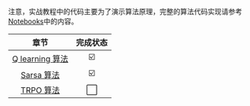 
注意，实战教程中的代码主要为了演示算法原理，完整的算法代码实现请参考[Notebooks](https://github.com/datawhalechina/joyrl-book/tree/main/notebooks)中的内容。

|               章节                | 完成状态 |
| :-------------------------------: | :--: |
|     [Q learning 算法](./q-learning)     | ☑️ |
|    [Sarsa 算法](./sarsa)    | ☑️ |
|    [TRPO 算法](./trpo)    | ⬜|